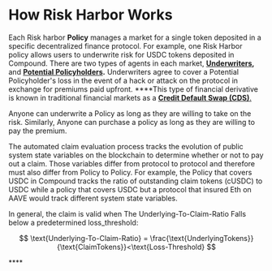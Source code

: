 # How Risk Harbor Works

Each Risk harbor **Policy** manages a market for a single token deposited in a specific decentralized finance protocol. For example, one Risk Harbor policy allows users to underwrite risk for USDC tokens deposited in Compound. There are two types of agents in each market, [**Underwriters**](https://www.investopedia.com/terms/u/underwriter.asp#:~:text=Key%20Takeaways-,An%20underwriter%20is%20any%20party%20that%20evaluates%20and%20assumes%20another,types%20of%20debt%20security%20trading.)**,** and [**Potential Policyholders**](https://www.sciencedirect.com/topics/social-sciences/policyholder)**.** Underwriters agree to cover a Potential Policyholder's loss in the event of a hack or attack on the protocol in exchange for premiums paid upfront.  ****This type of financial derivative is known in traditional financial markets as a [**Credit Default Swap \(CDS\)**. ](https://www.investopedia.com/terms/c/creditdefaultswap.asp)

Anyone can underwrite a Policy as long as they are willing to take on the risk. Similarly, Anyone can purchase a policy as long as they are willing to pay the premium. 

The automated claim evaluation process tracks the evolution of public system state variables on the blockchain to determine whether or not to pay out a claim. Those variables differ from protocol to protocol and therefore must also differ from Policy to Policy. For example, the Policy that covers USDC in Compound tracks the ratio of outstanding claim tokens \(cUSDC\) to USDC while a policy that covers USDC but a protocol that insured Eth on AAVE would track different system state variables. 

In general, the claim is valid when The Underlying-To-Claim-Ratio Falls below a predetermined loss\_threshold:

$$
\text{Underlying-To-Claim-Ratio} = \frac{\text{UnderlyingTokens}}{\text{ClaimTokens}}<\text{Loss-Threshold}
$$







\*\*\*\*

